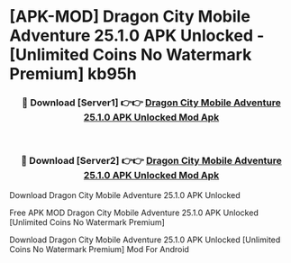 # [APK-MOD] Dragon City  Mobile Adventure 25.1.0 APK Unlocked - [Unlimited Coins No Watermark Premium] kb95h



<div align="center">
<h3>🔴 Download [Server1] 👉👉 <a href="https://momento.my/?title=Dragon_City__Mobile_Adventure_25.1.0_APK_Unlocked">Dragon City  Mobile Adventure 25.1.0 APK Unlocked Mod Apk</a></h3><br>

<h3>🔴 Download [Server2] 👉👉 <a href="https://momento.my/?title=Dragon_City__Mobile_Adventure_25.1.0_APK_Unlocked">Dragon City  Mobile Adventure 25.1.0 APK Unlocked Mod Apk</a></h3>
</div>



Download Dragon City  Mobile Adventure 25.1.0 APK Unlocked 

Free APK MOD Dragon City  Mobile Adventure 25.1.0 APK Unlocked [Unlimited Coins No Watermark Premium]

Download Dragon City  Mobile Adventure 25.1.0 APK Unlocked [Unlimited Coins No Watermark Premium] Mod For Android

